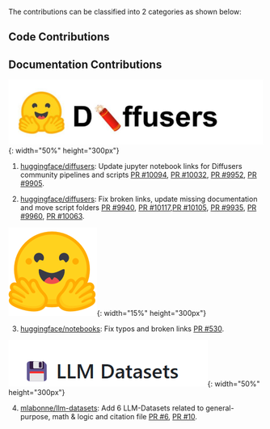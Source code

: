 The contributions can be classified into 2 categories as shown below:

## Code Contributions


## Documentation Contributions

![alt text](image.png){: width="50%" height="300px"}

1. [huggingface/diffusers](https://github.com/huggingface/diffusers): Update jupyter notebook links for Diffusers community pipelines and 
scripts [PR #10094](https://github.com/huggingface/diffusers/pull/10094), [PR #10032](https://github.com/huggingface/diffusers/pull/10032), [PR #9952](https://github.com/huggingface/diffusers/pull/9952), [PR #9905](https://github.com/huggingface/diffusers/pull/9905).

2. [huggingface/diffusers](https://github.com/huggingface/diffusers): Fix broken links, update missing documentation and move script folders [PR #9940](https://github.com/huggingface/diffusers/pull/9940), [PR #10117](https://github.com/huggingface/diffusers/pull/10117),[PR #10105](https://github.com/huggingface/diffusers/pull/10105), [PR #9935](https://github.com/huggingface/diffusers/pull/9935), [PR #9960](https://github.com/huggingface/diffusers/pull/9960), [PR #10063](https://github.com/huggingface/diffusers/pull/10063).

![alt text](image-2.png){: width="15%" height="300px"}

3. [huggingface/notebooks](https://github.com/huggingface/notebooks/pull/530): Fix typos and broken links [PR #530](https://github.com/huggingface/notebooks/pull/530).

![alt text](image-1.png){: width="50%" height="300px"}

4. [mlabonne/llm-datasets](https://github.com/mlabonne/llm-datasets): Add 6 LLM-Datasets related to general-purpose, math & logic and citation file [PR #6](https://github.com/mlabonne/llm-datasets/pull/6), [PR #10](https://github.com/mlabonne/llm-datasets/pull/10).

